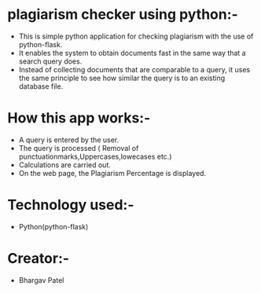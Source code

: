 # plagiarism  checker using python:-
- This is simple python application for checking plagiarism  with the use of python-flask.
- It enables the system to obtain documents fast in the same way that a search query does.
- Instead of collecting documents that are comparable to a query, it uses the same principle to see how similar the query is to an existing database file.

# How this app works:-
- A query is entered by the user.
- The query is processed ( Removal of punctuationmarks,Uppercases,lowecases etc.)
- Calculations are carried out.
- On the web page, the Plagiarism Percentage is displayed.

# Technology used:-
- Python(python-flask)

# Creator:-
- Bhargav Patel
